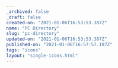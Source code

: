 ```yaml
---
_archived: false
_draft: false
created-on: "2021-01-06T16:53:53.387Z"
name: "PC Directory"
slug: "pc-directory"
updated-on: "2021-01-06T16:53:53.387Z"
published-on: "2021-01-06T16:57:57.187Z"
tags: "icons"
layout: "single-icons.html"
---
```



